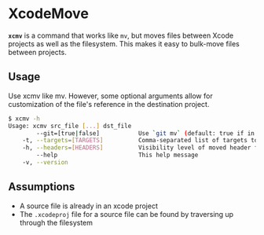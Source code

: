 # XcodeMove

**`xcmv`** is a command that works like `mv`, but moves files between Xcode
projects as well as the filesystem. This makes it easy to bulk-move files
between projects.

## Usage

Use xcmv like mv. However, some optional arguments allow for customization of
the file's reference in the destination project.

```sh
$ xcmv -h
Usage: xcmv src_file [...] dst_file
        --git=[true|false]           Use `git mv` (default: true if in a git repo)
    -t, --targets=[TARGETS]          Comma-separated list of targets to add moved files to (default: guess)
    -h, --headers=[HEADERS]          Visibility level of moved header files (default: `public` for frameworks, `project` otherwise)
        --help                       This help message
    -v, --version
```

## Assumptions

* A source file is already in an xcode project
* The `.xcodeproj` file for a source file can be found by traversing up through
  the filesystem

